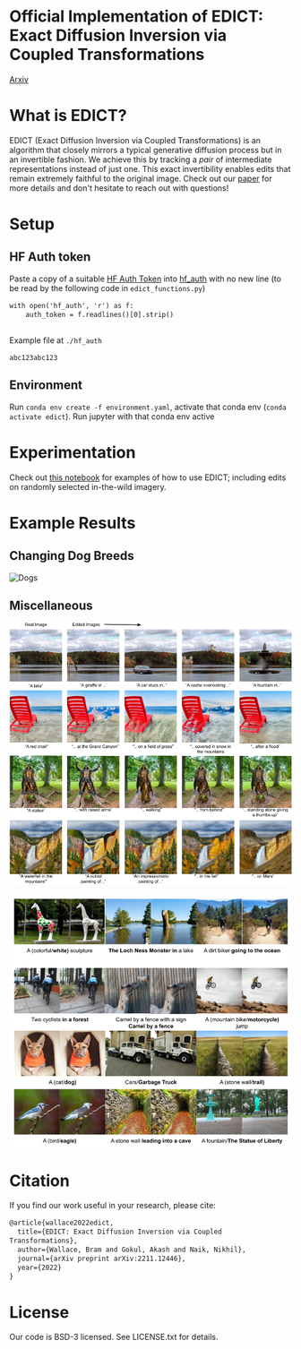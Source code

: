 # Official Implementation of EDICT: Exact Diffusion Inversion via Coupled Transformations

[Arxiv](https://arxiv.org/abs/2211.12446)

# What is EDICT?

EDICT (Exact Diffusion Inversion via Coupled Transformations) is an algorithm that closely mirrors a typical generative diffusion process but in an invertible fashion. We achieve this by tracking a *pair* of intermediate representations instead of just one. This exact invertibility enables edits that remain extremely faithful to the original image. Check out our [paper](https://arxiv.org/abs/2211.12446) for more details and don't hesitate to reach out with questions!


# Setup

## HF Auth token

Paste a copy of a suitable [HF Auth Token](https://huggingface.co/docs/hub/security-tokens) into [hf_auth](hf_auth) with no new line (to be read by the following code in `edict_functions.py`)
```
with open('hf_auth', 'r') as f:
    auth_token = f.readlines()[0].strip()
    
```

Example file at `./hf_auth`
```
abc123abc123
```

## Environment

Run  `conda env create -f environment.yaml`, activate that conda env (`conda activate edict`). Run jupyter with that conda env active

# Experimentation

Check out [this notebook](usage.ipynb) for examples of how to use EDICT; including edits on randomly selected in-the-wild imagery.

# Example Results

## Changing Dog Breeds

![Dogs](figs/edits_dogs.png)

## Miscellaneous


![Some edits](figs/edits_1.png)

![Some more edits](figs/edits_2.png)



# Citation

If you find our work useful in your research, please cite:

```
@article{wallace2022edict,
  title={EDICT: Exact Diffusion Inversion via Coupled Transformations},
  author={Wallace, Bram and Gokul, Akash and Naik, Nikhil},
  journal={arXiv preprint arXiv:2211.12446},
  year={2022}
}
```

# License

Our code is BSD-3 licensed. See LICENSE.txt for details.

